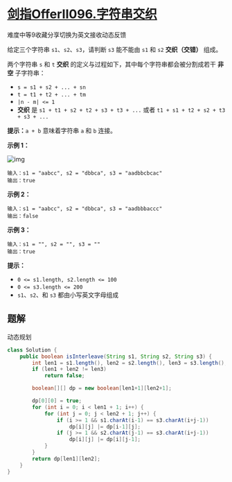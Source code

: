 # [剑指OfferII096.字符串交织](https://leetcode-cn.com/problems/IY6buf/)

难度中等9收藏分享切换为英文接收动态反馈

给定三个字符串 `s1`、`s2`、`s3`，请判断 `s3` 能不能由 `s1` 和 `s2` **交织（交错）** 组成。

两个字符串 `s` 和 `t` **交织** 的定义与过程如下，其中每个字符串都会被分割成若干 **非空** 子字符串：

- `s = s1 + s2 + ... + sn`
- `t = t1 + t2 + ... + tm`
- `|n - m| <= 1`
- **交织** 是 `s1 + t1 + s2 + t2 + s3 + t3 + ...` 或者 `t1 + s1 + t2 + s2 + t3 + s3 + ...`

**提示：**`a + b` 意味着字符串 `a` 和 `b` 连接。

 

**示例 1：**

![img](https://assets.leetcode.com/uploads/2020/09/02/interleave.jpg)

```
输入：s1 = "aabcc", s2 = "dbbca", s3 = "aadbbcbcac"
输出：true
```

**示例 2：**

```
输入：s1 = "aabcc", s2 = "dbbca", s3 = "aadbbbaccc"
输出：false
```

**示例 3：**

```
输入：s1 = "", s2 = "", s3 = ""
输出：true
```

 

**提示：**

- `0 <= s1.length, s2.length <= 100`
- `0 <= s3.length <= 200`
- `s1`、`s2`、和 `s3` 都由小写英文字母组成

## 题解

动态规划

```java
class Solution {
    public boolean isInterleave(String s1, String s2, String s3) {
        int len1 = s1.length(), len2 = s2.length(), len3 = s3.length();
        if (len1 + len2 != len3)
            return false;

        boolean[][] dp = new boolean[len1+1][len2+1];

        dp[0][0] = true;
        for (int i = 0; i < len1 + 1; i++) {
            for (int j = 0; j < len2 + 1; j++) {
                if (i >= 1 && s1.charAt(i-1) == s3.charAt(i+j-1))
                    dp[i][j] |= dp[i-1][j];
                if (j >= 1 && s2.charAt(j-1) == s3.charAt(i+j-1))
                    dp[i][j] |= dp[i][j-1];
            }
        }
        return dp[len1][len2];
    }
}
```

